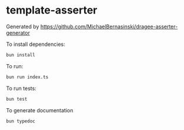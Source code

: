 # template-asserter

Generated by https://github.com/MichaelBernasinski/dragee-asserter-generator

To install dependencies:

```bash
bun install
```

To run:

```bash
bun run index.ts
```

To run tests:

```bash
bun test
```

To generate documentation

```bash
bun typedoc
```
